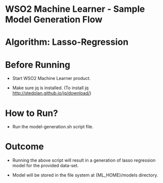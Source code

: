 WSO2 Machine Learner - Sample Model Generation Flow
===================================================

Algorithm: Lasso-Regression
==============================

Before Running
==============

* Start WSO2 Machine Learner product.

* Make sure jq is installed. (To install jq http://stedolan.github.io/jq/download/)

How to Run?
===========

* Run the model-generation.sh script file.

Outcome
=======

* Running the above script will result in a generation of lasso regression model for the provided data-set.

* Model will be stored in the file system at {ML_HOME}/models directory.
